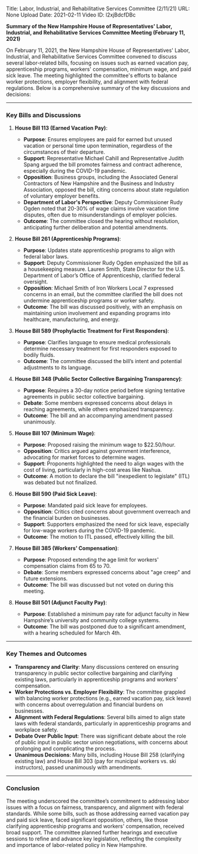Title: Labor, Industrial, and Rehabilitative Services Committee (2/11/21)
URL: None
Upload Date: 2021-02-11
Video ID: l2xjBdcfDBc

**Summary of the New Hampshire House of Representatives' Labor, Industrial, and Rehabilitative Services Committee Meeting (February 11, 2021)**

On February 11, 2021, the New Hampshire House of Representatives' Labor, Industrial, and Rehabilitative Services Committee convened to discuss several labor-related bills, focusing on issues such as earned vacation pay, apprenticeship programs, workers' compensation, minimum wage, and paid sick leave. The meeting highlighted the committee's efforts to balance worker protections, employer flexibility, and alignment with federal regulations. Below is a comprehensive summary of the key discussions and decisions:

---

### **Key Bills and Discussions**

1. **House Bill 113 (Earned Vacation Pay)**:
   - **Purpose**: Ensures employees are paid for earned but unused vacation or personal time upon termination, regardless of the circumstances of their departure.
   - **Support**: Representative Michael Cahill and Representative Judith Spang argued the bill promotes fairness and contract adherence, especially during the COVID-19 pandemic.
   - **Opposition**: Business groups, including the Associated General Contractors of New Hampshire and the Business and Industry Association, opposed the bill, citing concerns about state regulation of voluntary employer benefits.
   - **Department of Labor's Perspective**: Deputy Commissioner Rudy Ogden noted that 20-30% of wage claims involve vacation time disputes, often due to misunderstandings of employer policies.
   - **Outcome**: The committee closed the hearing without resolution, anticipating further deliberation and potential amendments.

2. **House Bill 261 (Apprenticeship Programs)**:
   - **Purpose**: Updates state apprenticeship programs to align with federal labor laws.
   - **Support**: Deputy Commissioner Rudy Ogden emphasized the bill as a housekeeping measure. Lauren Smith, State Director for the U.S. Department of Labor’s Office of Apprenticeship, clarified federal oversight.
   - **Opposition**: Michael Smith of Iron Workers Local 7 expressed concerns in an email, but the committee clarified the bill does not undermine apprenticeship programs or worker safety.
   - **Outcome**: The bill was discussed positively, with an emphasis on maintaining union involvement and expanding programs into healthcare, manufacturing, and energy.

3. **House Bill 589 (Prophylactic Treatment for First Responders)**:
   - **Purpose**: Clarifies language to ensure medical professionals determine necessary treatment for first responders exposed to bodily fluids.
   - **Outcome**: The committee discussed the bill’s intent and potential adjustments to its language.

4. **House Bill 348 (Public Sector Collective Bargaining Transparency)**:
   - **Purpose**: Requires a 30-day notice period before signing tentative agreements in public sector collective bargaining.
   - **Debate**: Some members expressed concerns about delays in reaching agreements, while others emphasized transparency.
   - **Outcome**: The bill and an accompanying amendment passed unanimously.

5. **House Bill 107 (Minimum Wage)**:
   - **Purpose**: Proposed raising the minimum wage to $22.50/hour.
   - **Opposition**: Critics argued against government interference, advocating for market forces to determine wages.
   - **Support**: Proponents highlighted the need to align wages with the cost of living, particularly in high-cost areas like Nashua.
   - **Outcome**: A motion to declare the bill "inexpedient to legislate" (ITL) was debated but not finalized.

6. **House Bill 590 (Paid Sick Leave)**:
   - **Purpose**: Mandated paid sick leave for employees.
   - **Opposition**: Critics cited concerns about government overreach and the financial burden on businesses.
   - **Support**: Supporters emphasized the need for sick leave, especially for low-wage workers during the COVID-19 pandemic.
   - **Outcome**: The motion to ITL passed, effectively killing the bill.

7. **House Bill 385 (Workers' Compensation)**:
   - **Purpose**: Proposed extending the age limit for workers' compensation claims from 65 to 70.
   - **Debate**: Some members expressed concerns about "age creep" and future extensions.
   - **Outcome**: The bill was discussed but not voted on during this meeting.

8. **House Bill 501 (Adjunct Faculty Pay)**:
   - **Purpose**: Established a minimum pay rate for adjunct faculty in New Hampshire’s university and community college systems.
   - **Outcome**: The bill was postponed due to a significant amendment, with a hearing scheduled for March 4th.

---

### **Key Themes and Outcomes**

- **Transparency and Clarity**: Many discussions centered on ensuring transparency in public sector collective bargaining and clarifying existing laws, particularly in apprenticeship programs and workers' compensation.
- **Worker Protections vs. Employer Flexibility**: The committee grappled with balancing worker protections (e.g., earned vacation pay, sick leave) with concerns about overregulation and financial burdens on businesses.
- **Alignment with Federal Regulations**: Several bills aimed to align state laws with federal standards, particularly in apprenticeship programs and workplace safety.
- **Debate Over Public Input**: There was significant debate about the role of public input in public sector union negotiations, with concerns about prolonging and complicating the process.
- **Unanimous Decisions**: Many bills, including House Bill 258 (clarifying existing law) and House Bill 303 (pay for municipal workers vs. ski instructors), passed unanimously with amendments.

---

### **Conclusion**

The meeting underscored the committee’s commitment to addressing labor issues with a focus on fairness, transparency, and alignment with federal standards. While some bills, such as those addressing earned vacation pay and paid sick leave, faced significant opposition, others, like those clarifying apprenticeship programs and workers' compensation, received broad support. The committee planned further hearings and executive sessions to refine and advance key legislation, reflecting the complexity and importance of labor-related policy in New Hampshire.